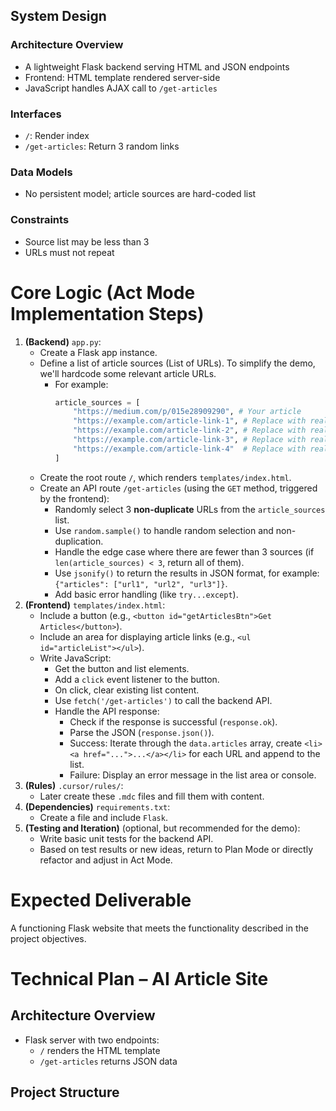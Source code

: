 ## System Design

### Architecture Overview
- A lightweight Flask backend serving HTML and JSON endpoints
- Frontend: HTML template rendered server-side
- JavaScript handles AJAX call to `/get-articles`

### Interfaces
- `/`: Render index
- `/get-articles`: Return 3 random links

### Data Models
- No persistent model; article sources are hard-coded list

### Constraints
- Source list may be less than 3
- URLs must not repeat



# Core Logic (Act Mode Implementation Steps)

1.  **(Backend)** `app.py`:
    *   Create a Flask app instance.
    *   Define a list of article sources (List of URLs). To simplify the demo, we'll hardcode some relevant article URLs.
        *   For example:
            ```python
            article_sources = [
                "https://medium.com/p/015e28909290", # Your article
                "https://example.com/article-link-1", # Replace with real example URL
                "https://example.com/article-link-2", # Replace with real example URL
                "https://example.com/article-link-3", # Replace with real example URL
                "https://example.com/article-link-4"  # Replace with real example URL
            ]
            ```
    *   Create the root route `/`, which renders `templates/index.html`.
    *   Create an API route `/get-articles` (using the `GET` method, triggered by the frontend):
        *   Randomly select 3 **non-duplicate** URLs from the `article_sources` list.
        *   Use `random.sample()` to handle random selection and non-duplication.
        *   Handle the edge case where there are fewer than 3 sources (if `len(article_sources) < 3`, return all of them).
        *   Use `jsonify()` to return the results in JSON format, for example: `{"articles": ["url1", "url2", "url3"]}`.
        *   Add basic error handling (like `try...except`).
2.  **(Frontend)** `templates/index.html`:
    *   Include a button (e.g., `<button id="getArticlesBtn">Get Articles</button>`).
    *   Include an area for displaying article links (e.g., `<ul id="articleList"></ul>`).
    *   Write JavaScript:
        *   Get the button and list elements.
        *   Add a `click` event listener to the button.
        *   On click, clear existing list content.
        *   Use `fetch('/get-articles')` to call the backend API.
        *   Handle the API response:
            *   Check if the response is successful (`response.ok`).
            *   Parse the JSON (`response.json()`).
            *   Success: Iterate through the `data.articles` array, create `<li><a href="...">...</a></li>` for each URL and append to the list.
            *   Failure: Display an error message in the list area or console.
3.  **(Rules)** `.cursor/rules/`:
    *   Later create these `.mdc` files and fill them with content.
4.  **(Dependencies)** `requirements.txt`:
    *   Create a file and include `Flask`.
5.  **(Testing and Iteration)** (optional, but recommended for the demo):
    *   Write basic unit tests for the backend API.
    *   Based on test results or new ideas, return to Plan Mode or directly refactor and adjust in Act Mode.

# Expected Deliverable

A functioning Flask website that meets the functionality described in the project objectives.




# Technical Plan – AI Article Site

## Architecture Overview
- Flask server with two endpoints:
  - `/` renders the HTML template
  - `/get-articles` returns JSON data

## Project Structure

```